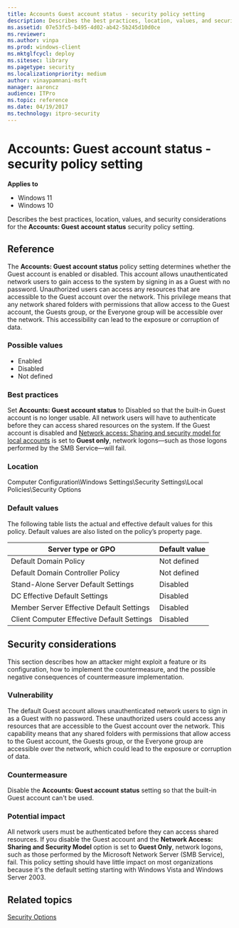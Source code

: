 ```yaml
---
title: Accounts Guest account status - security policy setting
description: Describes the best practices, location, values, and security considerations for the Accounts Guest account status security policy setting.
ms.assetid: 07e53fc5-b495-4d02-ab42-5b245d10d0ce
ms.reviewer:
ms.author: vinpa
ms.prod: windows-client
ms.mktglfcycl: deploy
ms.sitesec: library
ms.pagetype: security
ms.localizationpriority: medium
author: vinaypamnani-msft
manager: aaroncz
audience: ITPro
ms.topic: reference
ms.date: 04/19/2017
ms.technology: itpro-security
---
```


# Accounts: Guest account status - security policy setting

**Applies to**
-   Windows 11
-   Windows 10

Describes the best practices, location, values, and security considerations for the **Accounts: Guest account status** security policy setting.

## Reference

The **Accounts: Guest account status** policy setting determines whether the Guest account is enabled or disabled.
This account allows unauthenticated network users to gain access to the system by signing in as a Guest with no password. Unauthorized users can access any resources that are accessible to the Guest account over the network. This privilege means that any network shared folders with permissions that allow access to the Guest account, the Guests group, or the Everyone group will be accessible over the network. This accessibility can lead to the exposure or corruption of data.

### Possible values

-   Enabled
-   Disabled
-   Not defined

### Best practices

Set **Accounts: Guest account status** to Disabled so that the built-in Guest account is no longer usable. All network users will have to authenticate before they can access shared resources on the system. If the Guest account is disabled and [Network access: Sharing and security model for local accounts](network-access-sharing-and-security-model-for-local-accounts.md) is set to **Guest only**, network logons—such as those logons performed by the SMB Service—will fail.

### Location

Computer Configuration\\Windows Settings\\Security Settings\\Local Policies\\Security Options

### Default values

The following table lists the actual and effective default values for this policy. Default values are also listed on the policy’s property page.

| Server type or GPO | Default value |
| - | - |
| Default Domain Policy | Not defined |
| Default Domain Controller Policy | Not defined |
| Stand-Alone Server Default Settings | Disabled |
| DC Effective Default Settings | Disabled |
| Member Server Effective Default Settings | Disabled |
| Client Computer Effective Default Settings | Disabled |

## Security considerations

This section describes how an attacker might exploit a feature or its configuration, how to implement the countermeasure, and the possible negative consequences of countermeasure implementation.

### Vulnerability

The default Guest account allows unauthenticated network users to sign in as a Guest with no password. These unauthorized users could access any resources that are accessible to the Guest account over the network. This capability means that any shared folders with permissions that allow access to the Guest account, the Guests group, or the Everyone group are accessible over the network, which could lead to the exposure or corruption of data.

### Countermeasure

Disable the **Accounts: Guest account status** setting so that the built-in Guest account can't be used.

### Potential impact

All network users must be authenticated before they can access shared resources. If you disable the Guest account and the **Network Access: Sharing and Security Model** option is set to **Guest Only**, network logons, such as those performed by the Microsoft Network Server (SMB Service), fail. This policy setting should have little impact on most organizations because it's the default setting starting with Windows Vista and Windows Server 2003.

## Related topics

[Security Options](security-options.md)


